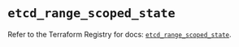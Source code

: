 # `etcd_range_scoped_state`

Refer to the Terraform Registry for docs: [`etcd_range_scoped_state`](https://registry.terraform.io/providers/ferlab-ste-justine/etcd/0.11.0/docs/resources/range_scoped_state).
